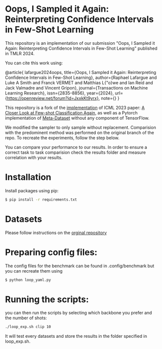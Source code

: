 # Oops, I Sampled it Again:  Reinterpreting Confidence Intervals in Few-Shot Learning

This repository is an implementation of our submission "Oops, I Sampled it Again:  Reinterpreting Confidence Intervals in Few-Shot Learning" published in TMLR 2024.


You can cite this work using:

@article{
lafargue2024oops,
title={Oops, I Sampled it Again: Reinterpreting Confidence Intervals in Few-Shot Learning},
author={Raphael Lafargue and Luke A Smith and Franck VERMET and Matthias L{\"o}we and Ian Reid and Jack Valmadre and Vincent Gripon},
journal={Transactions on Machine Learning Research},
issn={2835-8856},
year={2024},
url={https://openreview.net/forum?id=JxxkKt9yrx},
note={}
}

This repository is a fork of the [implementation](https://github.com/Frankluox/CloserLookAgainFewShot.git) of ICML 2023 paper: [A Closer Look at Few-shot Classification Again](https://arxiv.org/abs/2301.12246), as well as a Pytorch implementation of [Meta-Dataset](https://github.com/google-research/meta-dataset) without any component of TensorFlow.

We modified the sampler to only sample without replacement. Comparision with the predominent method was performed on the original branch of the repo.
To recreate the experiments, follow the step below.

You can compare your performance to our results. In order to ensure a correct task to task comparision check the results folder and measure correlation with your results. 


# Installation
Install packages using pip:
```bash
$ pip install -r requirements.txt
```

# Datasets
Please follow instructions on the [orginal repository](https://github.com/Frankluox/CloserLookAgainFewShot.git)


# Preparing config files:
The config files for the benchmark can be found in .config/benchmark but you can recreate them using 

```bash
$ python loop_yaml.py
```

# Running the scripts:
you can then run the scripts by selecting which backbone you prefer and the number of shots:
```bash
./loop_exp.sh clip 10
```
It will test every datasets and store the results in the folder specified in loop_exp.sh.


